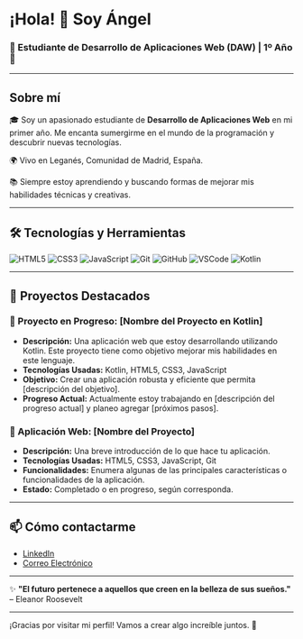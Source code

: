 # ¡Hola! 👋 Soy Ángel

### 🌟 Estudiante de Desarrollo de Aplicaciones Web (DAW) | 1º Año 🌟

---

## Sobre mí

🎓 Soy un apasionado estudiante de **Desarrollo de Aplicaciones Web** en mi primer año. Me encanta sumergirme en el mundo de la programación y descubrir nuevas tecnologías.

🌍 Vivo en Leganés, Comunidad de Madrid, España.

📚 Siempre estoy aprendiendo y buscando formas de mejorar mis habilidades técnicas y creativas.

---

## 🛠️ Tecnologías y Herramientas

![HTML5](https://img.shields.io/badge/HTML5-E34F26?style=for-the-badge&logo=html5&logoColor=white)
![CSS3](https://img.shields.io/badge/CSS3-1572B6?style=for-the-badge&logo=css3&logoColor=white)
![JavaScript](https://img.shields.io/badge/JavaScript-F7DF1E?style=for-the-badge&logo=javascript&logoColor=black)
![Git](https://img.shields.io/badge/Git-F05032?style=for-the-badge&logo=git&logoColor=white)
![GitHub](https://img.shields.io/badge/GitHub-181717?style=for-the-badge&logo=github&logoColor=white)
![VSCode](https://img.shields.io/badge/VS%20Code-007ACC?style=for-the-badge&logo=visual-studio-code&logoColor=white)
![Kotlin](https://img.shields.io/badge/Kotlin-0095D5?style=for-the-badge&logo=kotlin&logoColor=white)

---

## 🚀 Proyectos Destacados

### 🚧 Proyecto en Progreso: [Nombre del Proyecto en Kotlin]
- **Descripción:** Una aplicación web que estoy desarrollando utilizando Kotlin. Este proyecto tiene como objetivo mejorar mis habilidades en este lenguaje.
- **Tecnologías Usadas:** Kotlin, HTML5, CSS3, JavaScript
- **Objetivo:** Crear una aplicación robusta y eficiente que permita [descripción del objetivo].
- **Progreso Actual:** Actualmente estoy trabajando en [descripción del progreso actual] y planeo agregar [próximos pasos].

### 📱 Aplicación Web: [Nombre del Proyecto]
- **Descripción:** Una breve introducción de lo que hace tu aplicación.
- **Tecnologías Usadas:** HTML5, CSS3, JavaScript, Git
- **Funcionalidades:** Enumera algunas de las principales características o funcionalidades de la aplicación.
- **Estado:** Completado o en progreso, según corresponda.

---

## 📫 Cómo contactarme

- [LinkedIn](https://www.linkedin.com/in/tu-usuario/)
- [Correo Electrónico](mailto:tu-email@ejemplo.com)

---

✨ **"El futuro pertenece a aquellos que creen en la belleza de sus sueños."** – Eleanor Roosevelt

---

¡Gracias por visitar mi perfil! Vamos a crear algo increíble juntos. 🚀
